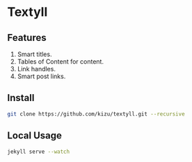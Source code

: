 # Textyll

## Features

1. Smart titles.
2. Tables of Content for content.
3. Link handles.
4. Smart post links.

## Install

``` sh
git clone https://github.com/kizu/textyll.git --recursive
```

## Local Usage

``` sh
jekyll serve --watch
```
